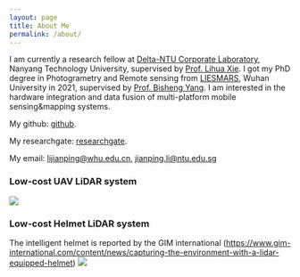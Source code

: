 ```yaml
---
layout: page
title: About Me
permalink: /about/
---
```


I am currently a research fellow at   [Delta-NTU Corporate Laboratory](https://www.ntu.edu.sg/delta-ntu-cpsl), Nanyang Technology University, supervised by [Prof. Lihua Xie](https://personal.ntu.edu.sg/elhxie/person.html). I got my PhD degree in Photogrametry and Remote sensing from [LIESMARS](http://www.lmars.whu.edu.cn/en/), Wuhan University in 2021,  supervised by [Prof. Bisheng Yang](http://www.lmars.whu.edu.cn/enbisheng-yang/).  I am interested in the hardware integration and data fusion of multi-platform mobile sensing&mapping systems.

My github: [github](https://github.com/kafeiyin00). 

My researchgate: [researchgate](https://www.researchgate.net/profile/Jianping_Li29). 

My email: lijianping@whu.edu.cn, jianping.li@ntu.edu.sg

### Low-cost UAV LiDAR system

![](https://pic.imgdb.cn/item/63ff49daf144a01007175639.jpg)


### Low-cost Helmet LiDAR system

The intelligent helmet is reported by the GIM international (https://www.gim-international.com/content/news/capturing-the-environment-with-a-lidar-equipped-helmet)
![](https://pic.imgdb.cn/item/63ff4a0af144a010071785f4.jpg)




